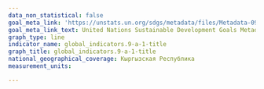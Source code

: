 ```yaml
---
data_non_statistical: false
goal_meta_link: 'https://unstats.un.org/sdgs/metadata/files/Metadata-09-0A-01.pdf '
goal_meta_link_text: United Nations Sustainable Development Goals Metadata (PDF 208 KB)
graph_type: line
indicator_name: global_indicators.9-a-1-title
graph_title: global_indicators.9-a-1-title
national_geographical_coverage: Кыргызская Республика
measurement_units: 

---
```

